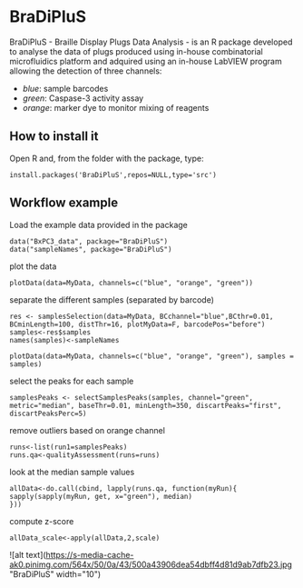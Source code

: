 BraDiPluS
=========
BraDiPluS - Braille Display Plugs Data Analysis - is an R package developed to analyse the data of plugs produced using in-house combinatorial microfluidics platform and adquired using an in-house LabVIEW program allowing the detection of three channels:
* _blue_: sample barcodes
* _green_: Caspase-3 activity assay
* _orange_: marker dye to monitor mixing of reagents 


## How to install it

Open R and, from the folder with the package, type:

```
install.packages('BraDiPluS',repos=NULL,type='src')
```

## Workflow example

Load the example data provided in the package

```
data("BxPC3_data", package="BraDiPluS")
data("sampleNames", package="BraDiPluS")
```

plot the data

```
plotData(data=MyData, channels=c("blue", "orange", "green"))
```

separate the different samples (separated by barcode) 

```
res <- samplesSelection(data=MyData, BCchannel="blue",BCthr=0.01, BCminLength=100, distThr=16, plotMyData=F, barcodePos="before")
samples<-res$samples
names(samples)<-sampleNames

plotData(data=MyData, channels=c("blue", "orange", "green"), samples = samples)
```

select the peaks for each sample
```
samplesPeaks <- selectSamplesPeaks(samples, channel="green", metric="median", baseThr=0.01, minLength=350, discartPeaks="first", discartPeaksPerc=5)
```

remove outliers based on orange channel
```
runs<-list(run1=samplesPeaks)
runs.qa<-qualityAssessment(runs=runs)
```

look at the median sample values
```
allData<-do.call(cbind, lapply(runs.qa, function(myRun){
sapply(sapply(myRun, get, x="green"), median)
}))
```

compute z-score
```
allData_scale<-apply(allData,2,scale)
```


![alt text](https://s-media-cache-ak0.pinimg.com/564x/50/0a/43/500a43906dea54dbff4d81d9ab7dfb23.jpg "BraDiPluS" width="10")